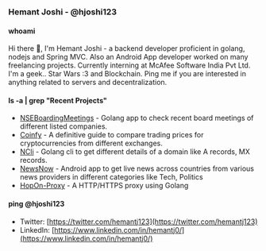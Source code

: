 ### Hemant Joshi - @hjoshi123 
#### whoami
Hi there 👋, I'm Hemant Joshi - a backend developer proficient in golang, nodejs and Spring MVC. Also an Android App developer worked on many freelancing projects. Currently interning at McAfee Software India Pvt Ltd. I'm a geek.. Star Wars :3 and Blockchain. Ping me if you are interested in anything related to servers and decentralization.

#### ls -a | grep "Recent Projects"
* [NSEBoardingMeetings](https://github.com/hjoshi123/NSEBoardMeetings) - Golang app to check recent board meetings of different listed companies.
* [Coinfy](https://github.com/adigupta13/CoinDiff) - A definitive guide to compare trading prices for cryptocurrencies from different exchanges.
* [NCli](https://github.com/hjoshi123/NCli) - Golang cli to get different details of a domain like A records, MX records.
* [NewsNow](https://github.com/hjoshi123/NewsNow) - Android app to get live news across countries from various news providers in different categories like Tech, Politics
* [HopOn-Proxy](https://github.com/hjoshi123/HopOn-Proxy) - A HTTP/HTTPS proxy using Golang

#### ping @hjoshi123
* Twitter: [https://twitter.com/hemantj123](https://twitter.com/hemantj123)
* LinkedIn: [https://www.linkedin.com/in/hemantj0/](https://www.linkedin.com/in/hemantj0/)
<!--
**hjoshi123/hjoshi123** is a ✨ _special_ ✨ repository because its `README.md` (this file) appears on your GitHub profile.

Here are some ideas to get you started:

- 🔭 I’m currently working on ...
- 🌱 I’m currently learning ...
- 👯 I’m looking to collaborate on ...
- 🤔 I’m looking for help with ...
- 💬 Ask me about ...
- 📫 How to reach me: ...
- 😄 Pronouns: ...
- ⚡ Fun fact: ...
-->
